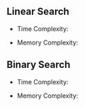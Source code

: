 
## Linear Search

 * Time Complexity:
   
 * Memory Complexity:


## Binary Search

 * Time Complexity:
   
 * Memory Complexity:

